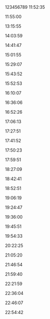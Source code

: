 123456789
11:52:35


11:55:00


13:15:55


14:03:59


14:41:47


15:01:55


15:29:07


15:43:52


15:52:53


16:10:07


16:36:06


16:52:26


17:06:13


17:27:51


17:41:52


17:50:23


17:59:51


18:27:09


18:42:41


18:52:51


19:06:19


19:24:47


19:36:00


19:45:51


19:54:33


20:22:25


21:05:20


21:46:54


21:59:40


22:21:59


22:36:04


22:46:07


22:54:42

